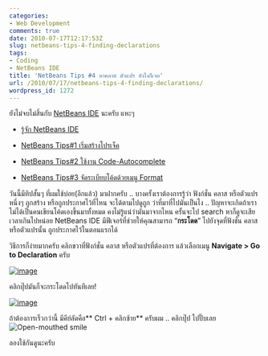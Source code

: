 ```yaml
---
categories:
- Web Development
comments: true
date: 2010-07-17T12:17:53Z
slug: netbeans-tips-4-finding-declarations
tags:
- Coding
- NetBeans IDE
title: 'NetBeans Tips #4 หาคลาส ตัวแปร ยังไงก็เจอ'
url: /2010/07/17/netbeans-tips-4-finding-declarations/
wordpress_id: 1272
---
```


ยังไม่จบไม่สิ้นกับ [NetBeans IDE](https://armno.in.th/content/netbeans-ide) นะครับ แหะๆ




  * [รู้จัก NetBeans IDE](https://armno.in.th/20100710/%e0%b9%81%e0%b8%99%e0%b8%b0%e0%b8%99%e0%b8%b3-netbeans-ide-%e0%b8%aa%e0%b8%b3%e0%b8%ab%e0%b8%a3%e0%b8%b1%e0%b8%9a%e0%b9%80%e0%b8%82%e0%b8%b5%e0%b8%a2%e0%b8%99%e0%b9%82%e0%b8%84%e0%b9%89%e0%b8%94-php)


  * [NetBeans Tips#1 เริ่มสร้างโปรเจ็ค](https://armno.in.th/20100710/netbeans-tips1-%e0%b9%80%e0%b8%a3%e0%b8%b4%e0%b9%88%e0%b8%a1%e0%b8%aa%e0%b8%a3%e0%b9%89%e0%b8%b2%e0%b8%87%e0%b9%82%e0%b8%9b%e0%b8%a3%e0%b9%80%e0%b8%88%e0%b9%87%e0%b8%84)


  * [NetBeans Tips#2 ใช้งาน Code-Autocomplete](https://armno.in.th/20100711/netbeans-tips2-%e0%b9%83%e0%b8%8a%e0%b9%89%e0%b8%87%e0%b8%b2%e0%b8%99-code-auto-complete)


  * [NetBeans Tips#3 จัดระเบียบโค้ดด้วยเมนู Format](https://armno.in.th/20100713/netbeans-tips-3-%e0%b8%88%e0%b8%b1%e0%b8%94%e0%b8%a3%e0%b8%b0%e0%b9%80%e0%b8%9a%e0%b8%b5%e0%b8%a2%e0%b8%9a%e0%b9%82%e0%b8%84%e0%b9%89%e0%b8%94%e0%b8%94%e0%b9%89%e0%b8%a7%e0%b8%a2%e0%b9%80%e0%b8%a1)


วันนี้มีทิปสั้นๆ ที่ผมใช้บ่อย(อีกแล้ว) มาฝากครับ .. บางครั้งเราต้องการรู้ว่า ฟังก์ชั่น คลาส หรือตัวแปรหนึ่งๆ ถูกสร้าง หรือถูกประกาศไว้ที่ไหน จะได้ตามไปดูถูก ว่าที่มาที่ไปมันเป็นไง .. ปัญหาจะเกิดถ้าเราไม่ได้เป็นคนเขียนโค้ดเองขึ้นมาทั้งหมด คงไม่รู้แน่ว่ามันมาจากไหน ครั้นจะไป search หาก็ดูจะเสียเวลาเกินไปหน่อย NetBeans IDE มีฟีเจอร์ที่ช่วยให้คุณสามารถ “**กระโดด**” ไปยังจุดที่ฟังชั่น คลาส หรือตัวแปรนั้น ถูกประกาศไว้ในตอนแรกได้



วิธีการก็ง่ายมากครับ คลิกขวาที่ฟังก์ชั่น คลาส หรือตัวแปรที่ต้องการ แล้วเลือกเมนู **Navigate > Go to Declaration** ครับ

[![image](https://files.armno.in.th/uploads/2010/07/image_thumb16.png)](https://files.armno.in.th/uploads/2010/07/image16.png)

คลิกปุ๊ปมันก็จะกระโดดไปทันทีเลย!

[![image](https://files.armno.in.th/uploads/2010/07/image_thumb17.png)](https://files.armno.in.th/uploads/2010/07/image17.png)

ถ้าต้องการเร็วกว่านี้ มีคีย์ลัดคือ** Ctrl + คลิกซ้าย** ครับผม .. คลิกปุ๊ป ไปปั๊บเลย ![Open-mouthed smile](https://files.armno.in.th/uploads/2010/07/wlEmoticonopenmouthedsmile1.png)

ลองใช้กันดูนะครับ
